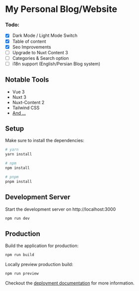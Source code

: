 # My Personal Blog/Website

### Todo: 
- [x]  Dark Mode / Light Mode Switch
- [x]  Table of content
- [x]  Seo Improvements
- [ ]  Upgrade to Nuxt Content 3
- [ ]  Categories & Search option
- [ ]  i18n support (English/Persian Blog system)

## Notable Tools

- Vue 3
- Nuxt 3
- Nuxt-Content 2
- Tailwind CSS
- [And ...](https://github.com/ParsaJR/ParsaJR.ORG/blob/main/package.json)

## Setup

Make sure to install the dependencies:

```bash
# yarn
yarn install

# npm
npm install

# pnpm
pnpm install
```

## Development Server

Start the development server on http://localhost:3000

```bash
npm run dev
```

## Production

Build the application for production:

```bash
npm run build
```

Locally preview production build:

```bash
npm run preview
```

Checkout the [deployment documentation](https://nuxt.com/docs/getting-started/deployment) for more information.
